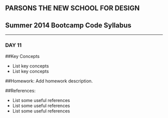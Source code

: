 ## PARSONS THE NEW SCHOOL FOR DESIGN
## Summer 2014 Bootcamp Code Syllabus
-------------------------------------------------------------------

### DAY 11

##Key Concepts
* List key concepts
* List key concepts
  
##Homework:
Add homework description.

##References:
* List some useful references
* List some useful references
* List some useful references
